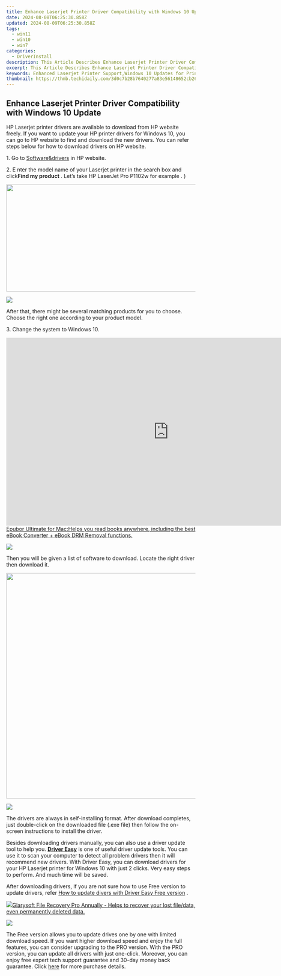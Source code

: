 ```yaml
---
title: Enhance Laserjet Printer Driver Compatibility with Windows 10 Update
date: 2024-08-08T06:25:30.858Z
updated: 2024-08-09T06:25:30.858Z
tags:
  - win11
  - win10
  - win7
categories:
  - DriverInstall
description: This Article Describes Enhance Laserjet Printer Driver Compatibility with Windows 10 Update
excerpt: This Article Describes Enhance Laserjet Printer Driver Compatibility with Windows 10 Update
keywords: Enhanced Laserjet Printer Support,Windows 10 Updates for Printers,Compatible Driver Software,Laserjet Printer Enhancement,Windows 10 and Printers Compatibility,Updating Printer Drivers for Laserjets,Improved Laserjet Printing Experience
thumbnail: https://thmb.techidaily.com/3d0c7b28b7640277a83e56148652cb264b53fd3e0f61a09c67b9e7dbbff5f451.jpg
---
```


## Enhance Laserjet Printer Driver Compatibility with Windows 10 Update

 HP Laserjet printer drivers are available to download from HP website freely. If you want to update your HP printer drivers for Windows 10, you can go to HP website to find and download the new drivers. You can refer steps below for how to download drivers on HP website.
  
1\. Go to [Software&drivers](http://support.hp.com/sg-en/drivers)  in HP website.  
  
2\. E  nter the model name of your Laserjet printer in the search box and click**Find my product** . Let’s take HP LaserJet Pro P1102w for example .  )  
  
<!-- affiliate ads begin -->
<a href="https://cowinaudio.pxf.io/c/5597632/1116855/13794" target="_top" id="1116855"><img src="//a.impactradius-go.com/display-ad/13794-1116855" border="0" alt="" width="767" height="285"/></a><img height="0" width="0" src="https://imp.pxf.io/i/5597632/1116855/13794" style="position:absolute;visibility:hidden;" border="0" />
<!-- affiliate ads end -->
![](https://images.drivereasy.com/wp-content/uploads/2016/08/img_57b17ae03947e.png)

 After that, there might be several matching products for you to choose. Choose the right one according to your product model.  
  
 3\. Change the system to Windows 10\.
  
<!-- affiliate ads begin -->
<a href="https://secure.2checkout.com/order/checkout.php?PRODS=4599952&QTY=1&AFFILIATE=108875&CART=1"><iframe width="864" height="500" src="https://www.youtube.com/embed/jVnfr5HudQw" title="The Latest and Easiest Solution to Remove Kindle DRM on Windows (without Degrading)" frameborder="0" allow="accelerometer; autoplay; clipboard-write; encrypted-media; gyroscope; picture-in-picture; web-share" referrerpolicy="strict-origin-when-cross-origin" allowfullscreen></iframe>Epubor Ultimate for Mac:Helps you read books anywhere, including the best eBook Converter + eBook DRM Removal functions.</a>
<!-- affiliate ads end -->
![](https://images.drivereasy.com/wp-content/uploads/2016/08/img_57b17b4737f93.jpg)

Then you will be given a list of software to download. Locate the right driver then download it.
  
<!-- affiliate ads begin -->
<a href="https://appsumo.8odi.net/c/5597632/2082529/7443" target="_top" id="2082529"><img src="//a.impactradius-go.com/display-ad/7443-2082529" border="0" alt="" width="1200" height="600"/></a><img height="0" width="0" src="https://appsumo.8odi.net/i/5597632/2082529/7443" style="position:absolute;visibility:hidden;" border="0" />
<!-- affiliate ads end -->
 ![](https://images.drivereasy.com/wp-content/uploads/2016/08/img_57b17c6f00239.jpg)
  
 The drivers are always in self-installing format. After download completes, just double-click on the downloaded file (.exe file) then follow the on-screen instructions to install the driver.  
  
 Besides downloading drivers manually, you can also use a driver update tool to help you. **[Driver Easy](https://tools.techidaily.com/drivereasy/download/)**  is one of useful driver update tools. You can use it to scan your computer to detect all problem drivers then it will recommend new drivers. With Driver Easy, you can download drivers for your HP Laserjet printer for Windows 10 with just 2 clicks. Very easy steps to perform. And much time will be saved.
  
 After downloading drivers, if you are not sure how to use Free version to update drivers, refer [How to update divers with Driver Easy Free version](https://tools.techidaily.com/drivereasy/download/) .  
  
<!-- affiliate ads begin -->
<a href="https://order.glarysoft.com/order/checkout.php?PRODS=35504869&QTY=1&AFFILIATE=108875&CART=1"><img src="https://secure.avangate.com/images/merchant/6734fa703f6633ab896eecbdfad8953a/products/1_FR-200-1.png" border="0">Glarysoft File Recovery Pro Annually -  Helps to recover your lost file/data, even permanently deleted data. 
</a>
<!-- affiliate ads end -->
![](https://images.drivereasy.com/wp-content/uploads/2017/04/img_58feee36b67d4.png)
  
 The Free version allows you to update drives one by one with limited download speed. If you want higher download speed and enjoy the full features, you can consider upgrading to the PRO version. With the PRO version, you can update all drivers with just one-click. Moreover, you can enjoy free expert tech support guarantee and 30-day money back guarantee. Click [here](https://tools.techidaily.com/drivereasy/download/) for more purchase details.

<ins class="adsbygoogle"
     style="display:block"
     data-ad-format="autorelaxed"
     data-ad-client="ca-pub-7571918770474297"
     data-ad-slot="1223367746"></ins>



<ins class="adsbygoogle"
     style="display:block"
     data-ad-client="ca-pub-7571918770474297"
     data-ad-slot="8358498916"
     data-ad-format="auto"
     data-full-width-responsive="true"></ins>




